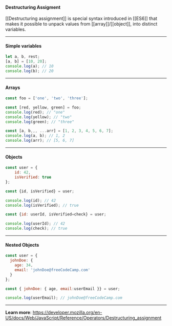 #### Destructuring Assigment

[[Destructuring assignment]] is special syntax introduced in [[ES6]] that makes it possible to unpack values from [[array]]/[[object]], into distinct variables.

---

#### Simple variables
```js
let a, b, rest;
[a, b] = [10, 20];
console.log(a); // 10
console.log(b); // 20
```

---

#### Arrays
```js
const foo = ['one', 'two', 'three'];

const [red, yellow, green] = foo;
console.log(red); // "one"
console.log(yellow); // "two"
console.log(green); // "three"
```

```js
const [a, b,,, ...arr] = [1, 2, 3, 4, 5, 6, 7];
console.log(a, b); // 1, 2
console.log(arr); // [5, 6, 7]
```

---

#### Objects

```js
const user = {
    id: 42,
    isVerified: true
};

const {id, isVerified} = user;

console.log(id); // 42
console.log(isVerified); // true

const {id: userId, isVerified=check} = user;

console.log(userId); // 42
console.log(check); // true
```

---

#### Nested Objects

```js
const user = {
  johnDoe: { 
    age: 34,
    email: 'johnDoe@freeCodeCamp.com'
  }
};

const { johnDoe: { age, email:userEmail }} = user;

console.log(userEmail); // johnDoe@freeCodeCamp.com
```

---

**Learn more**: https://developer.mozilla.org/en-US/docs/Web/JavaScript/Reference/Operators/Destructuring_assignment